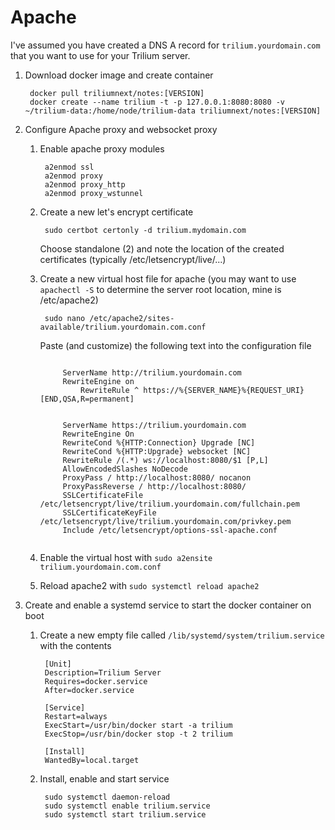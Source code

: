 # Apache
I've assumed you have created a DNS A record for `trilium.yourdomain.com` that you want to use for your Trilium server.

1.  Download docker image and create container
    
    ```
     docker pull triliumnext/notes:[VERSION]
     docker create --name trilium -t -p 127.0.0.1:8080:8080 -v ~/trilium-data:/home/node/trilium-data triliumnext/notes:[VERSION]
    ```
    
2.  Configure Apache proxy and websocket proxy
    1.  Enable apache proxy modules
        
        ```
         a2enmod ssl
         a2enmod proxy
         a2enmod proxy_http
         a2enmod proxy_wstunnel
        ```
        
    2.  Create a new let's encrypt certificate
        
        ```
         sudo certbot certonly -d trilium.mydomain.com
        ```
        
        Choose standalone (2) and note the location of the created certificates (typically /etc/letsencrypt/live/...)
        
    3.  Create a new virtual host file for apache (you may want to use `apachectl -S` to determine the server root location, mine is /etc/apache2)
        
        ```
         sudo nano /etc/apache2/sites-available/trilium.yourdomain.com.conf
        ```
        
        Paste (and customize) the following text into the configuration file
        
        ```
         
             ServerName http://trilium.yourdomain.com
             RewriteEngine on
                 RewriteRule ^ https://%{SERVER_NAME}%{REQUEST_URI} [END,QSA,R=permanent]
         
         
             ServerName https://trilium.yourdomain.com
             RewriteEngine On
             RewriteCond %{HTTP:Connection} Upgrade [NC]
             RewriteCond %{HTTP:Upgrade} websocket [NC]
             RewriteRule /(.*) ws://localhost:8080/$1 [P,L]
             AllowEncodedSlashes NoDecode
             ProxyPass / http://localhost:8080/ nocanon
             ProxyPassReverse / http://localhost:8080/
             SSLCertificateFile /etc/letsencrypt/live/trilium.yourdomain.com/fullchain.pem
             SSLCertificateKeyFile /etc/letsencrypt/live/trilium.yourdomain.com/privkey.pem
             Include /etc/letsencrypt/options-ssl-apache.conf
         
        ```
        
    4.  Enable the virtual host with `sudo a2ensite trilium.yourdomain.com.conf`
    5.  Reload apache2 with `sudo systemctl reload apache2`
3.  Create and enable a systemd service to start the docker container on boot
    1.  Create a new empty file called `/lib/systemd/system/trilium.service` with the contents
        
        ```
         [Unit]
         Description=Trilium Server
         Requires=docker.service
         After=docker.service
        
         [Service]
         Restart=always
         ExecStart=/usr/bin/docker start -a trilium
         ExecStop=/usr/bin/docker stop -t 2 trilium
        
         [Install]
         WantedBy=local.target
        ```
        
    2.  Install, enable and start service
        
        ```
         sudo systemctl daemon-reload
         sudo systemctl enable trilium.service
         sudo systemctl start trilium.service
        ```